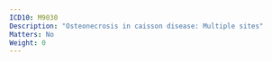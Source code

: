 ```yaml
---
ICD10: M9030
Description: "Osteonecrosis in caisson disease: Multiple sites"
Matters: No
Weight: 0
---
```


